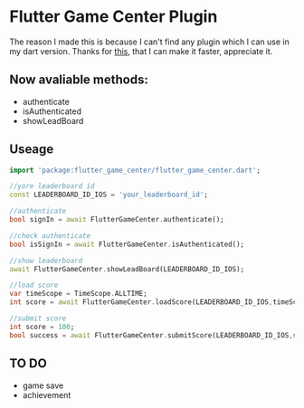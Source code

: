 # Flutter Game Center Plugin
The reason I made this is because I can't find any plugin which I can use in my dart version.
Thanks for [this](https://github.com/ext452/game_center), that I can make it faster, appreciate it.

## Now avaliable methods:
  - authenticate
  - isAuthenticated
  - showLeadBoard
  
## Useage
```dart
import 'package:flutter_game_center/flutter_game_center.dart';

//yore leaderboard id
const LEADERBOARD_ID_IOS = 'your_leaderboard_id';

//authenticate
bool signIn = await FlutterGameCenter.authenticate();

//check authenticate
bool isSignIn = await FlutterGameCenter.isAuthenticated();

//show leaderboard
await FlutterGameCenter.showLeadBoard(LEADERBOARD_ID_IOS);

//load score
var timeScope = TimeScope.ALLTIME;
int score = await FlutterGameCenter.loadScore(LEADERBOARD_ID_IOS,timeScope);

//submit score
int score = 100;
bool success = await FlutterGameCenter.submitScore(LEADERBOARD_ID_IOS,score);

```

## TO DO
  - game save
  - achievement
